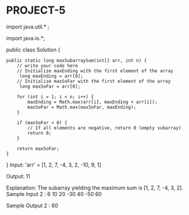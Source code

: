 # PROJECT-5
 import java.util.* ;

import java.io.*; 

public class Solution {
    
    public static long maxSubarraySum(int[] arr, int n) {
        // write your code here
        // Initialize maxEnding with the first element of the array
         long maxEnding = arr[0];
        // Initialize maxSoFar with the first element of the array
         long maxSoFar = arr[0]; 

        for (int i = 1; i < n; i++) {
            maxEnding = Math.max(arr[i], maxEnding + arr[i]);
            maxSoFar = Math.max(maxSoFar, maxEnding);
        }

        if (maxSoFar < 0) {
            // If all elements are negative, return 0 (empty subarray)
            return 0; 
        }

        return maxSoFar;
    }

}
Input: 'arr' = [1, 2, 7, -4, 3, 2, -10, 9, 1]

Output: 11

Explanation: The subarray yielding the maximum sum is [1, 2, 7, -4, 3, 2].
Sample Input 2 :
6
10 20 -30 40 -50 60


Sample Output 2 :
60
